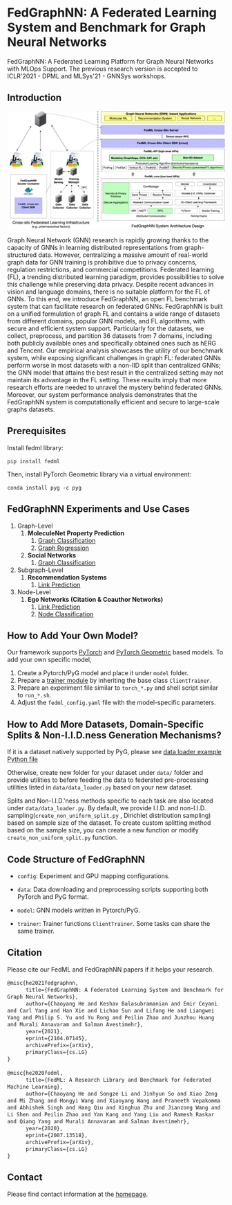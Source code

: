 # FedGraphNN: A Federated Learning System and Benchmark for Graph Neural Networks
FedGraphNN: A Federated Learning Platform for Graph Neural Networks with MLOps Support. The previous research version is accepted to ICLR'2021 - DPML and MLSys'21 - GNNSys workshops.

## Introduction 

<div align="center">
 <img src="fedgraphnn.jpg" width="600px">
</div>

Graph Neural Network (GNN) research is rapidly growing thanks to the capacity of GNNs in learning distributed representations from graph-structured data. However, centralizing a massive amount of real-world graph data for GNN training is prohibitive due to privacy concerns, regulation restrictions, and commercial competitions. Federated learning (FL), a trending distributed learning paradigm, provides possibilities to solve this challenge while preserving data privacy. Despite recent advances in vision and language domains, there is no suitable platform for the FL of GNNs. To this end, we introduce FedGraphNN, an open FL benchmark system that can facilitate research on federated GNNs. FedGraphNN is built on a unified formulation of graph FL and contains a wide range of datasets from different domains, popular GNN models, and FL algorithms, with secure and efficient system support. Particularly for the datasets, we collect, preprocess, and partition 36 datasets from 7 domains, including both publicly available ones and specifically obtained ones such as hERG and Tencent. Our empirical analysis showcases the utility of our benchmark system, while exposing significant challenges in graph FL: federated GNNs perform worse in most datasets with a non-IID split than centralized GNNs; the GNN model that attains the best result in the centralized setting may not maintain its advantage in the FL setting. These results imply that more research efforts are needed to unravel the mystery behind federated GNNs. Moreover, our system performance analysis demonstrates that the FedGraphNN system is computationally efficient and secure to large-scale graphs datasets.

## Prerequisites

Install fedml library:
```
pip install fedml
```


Then, install  PyTorch Geometric library via a virtual environment:
```
conda install pyg -c pyg
```

## FedGraphNN Experiments and Use Cases

1. Graph-Level
      1. **MoleculeNet Property Prediction**
         1.  [Graph Classification](moleculenet_graph_clf/README.md) 
         2.  [Graph Regression](moleculenet_graph_reg/README.md) 
      2.  **Social Networks**
          1.  [Graph Classification](social_networks_graph_clf/README.md)
2. Subgraph-Level
      1. **Recommendation Systems**
         1. [Link Prediction](recsys_subgraph_link_pred/README.md)
3. Node-Level
      1. **Ego Networks (Citation & Coauthor Networks)**
         1. [Link Prediction](ego_networks_link_pred/README.md)
         2. [Node Classification](ego_networks_node_clf/README.md)

## How to Add Your Own Model?
Our framework supports [PyTorch](moleculenet_graph_clf/model/gcn_readout.py) and [PyTorch Geometric](social_networks_graph_clf/model/gin.py) based models. To add your own specific model, 

1. Create a Pytorch/PyG model and place it under `model` folder.
2. Prepare a [trainer module](recsys_subgraph_link_pred/trainer/fed_subgraph_lp_trainer.py) by inheriting the base class `ClientTrainer`.
3. Prepare an experiment file similar to `torch_*.py` and shell script similar to `run_*.sh`.
4. Adjust the `fedml_config.yaml` file with the model-specific parameters.

## How to Add More Datasets, Domain-Specific Splits & Non-I.I.D.ness Generation Mechanisms?
If it is a dataset natively supported by PyG, please see [data loader example Python file](social_networks_graph_clf/data/data_loader.py)

Otherwise, create new folder for your dataset under `data/` folder and provide utilities to before feeding the data to federated pre-processing utilities  listed in `data/data_loader.py` based on your new dataset.

Splits and Non-I.I.D.'ness methods specific to each task are also located under `data/data_loader.py`. By default, we provide I.I.D. and non-I.I.D. sampling(`create_non_uniform_split.py` , Dirichlet distribution sampling) based on sample size of the dataset. To create custom splitting method based on the sample size, you can create a new function or modify `create_non_uniform_split.py` function.

## Code Structure of FedGraphNN
<!-- Note: Each application have their specific configurations. Here, we list the common structure. For more details,. -->

- `config`: Experiment and GPU mapping configurations.

- `data`: Data downloading and preprocessing scripts supporting both PyTorch and PyG format. 

- `model`: GNN models written in Pytorch/PyG.

- `trainer`: Trainer functions  `ClientTrainer`. Some tasks can share the same trainer.

## Citation
Please cite our FedML and FedGraphNN papers if it helps your research.
```
@misc{he2021fedgraphnn,
      title={FedGraphNN: A Federated Learning System and Benchmark for Graph Neural Networks}, 
      author={Chaoyang He and Keshav Balasubramanian and Emir Ceyani and Carl Yang and Han Xie and Lichao Sun and Lifang He and Liangwei Yang and Philip S. Yu and Yu Rong and Peilin Zhao and Junzhou Huang and Murali Annavaram and Salman Avestimehr},
      year={2021},
      eprint={2104.07145},
      archivePrefix={arXiv},
      primaryClass={cs.LG}
}

@misc{he2020fedml,
      title={FedML: A Research Library and Benchmark for Federated Machine Learning}, 
      author={Chaoyang He and Songze Li and Jinhyun So and Xiao Zeng and Mi Zhang and Hongyi Wang and Xiaoyang Wang and Praneeth Vepakomma and Abhishek Singh and Hang Qiu and Xinghua Zhu and Jianzong Wang and Li Shen and Peilin Zhao and Yan Kang and Yang Liu and Ramesh Raskar and Qiang Yang and Murali Annavaram and Salman Avestimehr},
      year={2020},
      eprint={2007.13518},
      archivePrefix={arXiv},
      primaryClass={cs.LG}
}
```

## Contact

Please find contact information at the [homepage](https://github.com/FedML-AI/FedML#join-the-community).